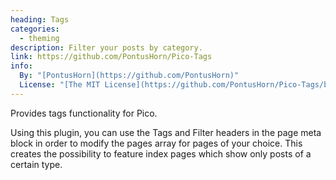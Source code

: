 ```yaml
---
heading: Tags
categories:
  - theming
description: Filter your posts by category.
link: https://github.com/PontusHorn/Pico-Tags
info:
  By: "[PontusHorn](https://github.com/PontusHorn)"
  License: "[The MIT License](https://github.com/PontusHorn/Pico-Tags/blob/master/LICENSE)"
---
```


Provides tags functionality for Pico.

Using this plugin, you can use the Tags and Filter headers in the page meta block in order to modify the pages array for pages of your choice. This creates the possibility to feature index pages which show only posts of a certain type.
